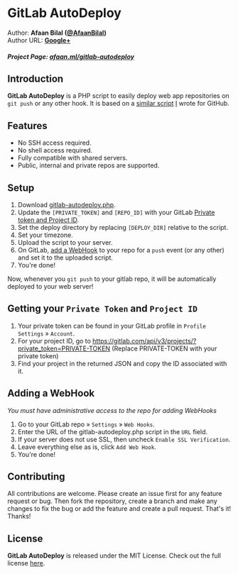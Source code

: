 GitLab AutoDeploy
==============

Author: **Afaan Bilal ([@AfaanBilal](https://github.com/AfaanBilal))**   
Author URL: **[Google+][1]**

##### Project Page: [afaan.ml/gitlab-autodeploy](https://afaan.ml/gitlab-autodeploy)

## Introduction
**GitLab AutoDeploy** is a PHP script to easily deploy web app repositories on `git push` or 
any other hook. It is based on a [similar script][2] [I][1] wrote for GitHub.

## Features
- No SSH access required.
- No shell access required.
- Fully compatible with shared servers.
- Public, internal and private repos are supported.

## Setup
1. Download [gitlab-autodeploy.php](gitlab-autodeploy.php).
2. Update the `[PRIVATE_TOKEN]` and `[REPO_ID]` with your GitLab [Private token and Project ID][3].
3. Set the deploy directory by replacing `[DEPLOY_DIR]` relative to the script.
4. Set your timezone.
5. Upload the script to your server.
6. On GitLab, [add a WebHook][4] to your repo for a `push` event (or any other) and
set it to the uploaded script.
7. You're done!

Now, whenever you `git push` to your gitlab repo, it will be automatically deployed
to your web server!

## Getting your `Private Token` and `Project ID`
1. Your private token can be found in your GitLab profile in `Profile Settings` &raquo; `Account`. 
2. For your project ID, go to https://gitlab.com/api/v3/projects/?private_token=PRIVATE-TOKEN 
(Replace PRIVATE-TOKEN with your private token)
3. Find your project in the returned JSON and copy the ID associated with it.


## Adding a WebHook
*You must have administrative access to the repo for adding WebHooks*

1. Go to your GitLab repo &raquo; `Settings` &raquo; `Web Hooks`.  
2. Enter the URL of the gitlab-autodeploy.php script in the `URL` field.  
3. If your server does not use SSL, then uncheck `Enable SSL Verification`.  
4. Leave everything else as is, click `Add Web Hook`.  
5. You're done!  

## Contributing
All contributions are welcome. Please create an issue first for any feature request
or bug. Then fork the repository, create a branch and make any changes to fix the bug 
or add the feature and create a pull request. That's it!
Thanks!

## License
**GitLab AutoDeploy** is released under the MIT License.
Check out the full license [here](LICENSE).

[1]: https://google.com/+AfaanBilal                   "Afaan Bilal"
[2]: https://github.com/AfaanBilal/github-autodeploy  "GitHub AutoDeploy"
[3]: #getting-your-private-token-and-project-id       "Getting your Private Token and Project ID"
[4]: #adding-a-webhook                                "Adding a WebHook"
